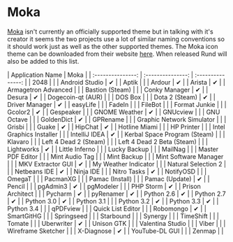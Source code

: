 # Moka

[Moka](http://mokaproject.com/) isn't currently an officially supported theme but in talking with it's creator it seems the two projects use a lot of similar naming conventions so it should work just as well as the other supported themes. The Moka icon theme can be downloaded from their website [here](http://mokaproject.com/moka-icon-theme/). When released Rund will also be added to this list. 

| Application Name | Moka |
| :---------------: | :---------------: | :---------------: |
| 2048 |   |
| Android Studio | ✔ |
| Aptik |   |
| Ardour | ✔ |
| Arista | ✔ |
| Armagetron Advanced |   |
| Bastion (Steam) |   |
| Conky Manager | ✔ |
| Desura | ✔ |
| Dogecoin-qt (AUR) |   |
| DOS Box |   |
| Dota 2 (Steam) | ✔ |
| Driver Manager | ✔ |
| easyLife |   |
| FadeIn |   |
| FileBot |   |
| Format Junkie |   |
| Gcolor2 | ✔ |
| Gespeaker |   |
| GNOME Weather | ✔ |
| GNUcview |   |
| GNU Octave |   |
| GoldenDict | ✔ |
| GPRename |   |
| Graphic Network Simulator |   |
| Grisbi |   |
| Guake | ✔ |
| HipChat | ✔ |
| Hotline Miami |   |
| HP Printer |   |
| Intel Graphics Installer |   |
| IntelliJ IDEA | ✔ |
| Kerbal Space Program (Steam) |   |
| Klavaro |   |
| Left 4 Dead 2 (Steam) |   |
| Left 4 Dead 2 Beta (Steam) |   |
| Lightworks | ✔ |
| Little Inferno |   |
| Lucky Backup |   |
| MailNag |   |
| Master PDF Editor |   |
| Mint Audio Tag |   |
| Mint Backup |   |
| Mint Software Manager |   |
| MKV Extractor GUI | ✔ |
| My Weather Indicator |   |
| Natural Selection 2 |   |
| Netbeans IDE | ✔ |
| Ninja IDE |   |
| Nitro Tasks | ✔ |
| NotifyOSD |   |
| OmegaT |   |
| PacmanXG |   |
| Pamac (Install) |   |
| Pamac (Update) | ✔ |
| Pencil |   |
| pgAdmin3 | ✔ |
| pgModeler |   |
| PHP Storm | ✔ |
| Prison Architect |   |
| Pycharm | ✔ |
| pyRenamer | ✔ |
| Python 2.6 | ✔ |
| Python 2.7 | ✔ |
| Python 3.0 | ✔ |
| Python 3.1 |   |
| Python 3.2 | ✔ |
| Python 3.3 | ✔ |
| Python 3.4 |   |
| qPDFview |   |
| Quick List Editor |   |
| Robomongo | ✔ |
| SmartGitHG |   |
| Springseed |   |
| Starbound |   |
| Synergy |   |
| TimeShift |   |
| Tomate |   |
| Uberwriter | ✔ |
| Unison GTK |   |
| Valentina Studio |   |
| Viber |   |
| Wireframe Sketcher |   |
| X-Diagnose | ✔ |
| YouTube-DL GUI |   |
| Zenmap |   |